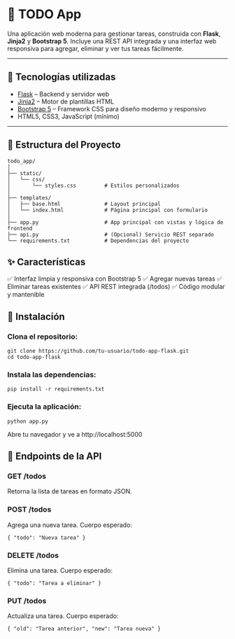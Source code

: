 # 📝 TODO App

Una aplicación web moderna para gestionar tareas, construida con **Flask**, **Jinja2** y **Bootstrap 5**. Incluye una REST API integrada y una interfaz web responsiva para agregar, eliminar y ver tus tareas fácilmente.

---

## 🚀 Tecnologías utilizadas

- [Flask](https://flask.palletsprojects.com/) – Backend y servidor web
- [Jinja2](https://jinja.palletsprojects.com/) – Motor de plantillas HTML
- [Bootstrap 5](https://getbootstrap.com/) – Framework CSS para diseño moderno y responsivo
- HTML5, CSS3, JavaScript (mínimo)

---

## 📁 Estructura del Proyecto

```plaintext
todo_app/
│
├── static/
│   └── css/
│       └── styles.css         # Estilos personalizados
│
├── templates/
│   ├── base.html              # Layout principal
│   └── index.html             # Página principal con formulario
│
├── app.py                     # App principal con vistas y lógica de frontend
├── api.py                     # (Opcional) Servicio REST separado
└── requirements.txt           # Dependencias del proyecto
```

## ✨ Características

✅ Interfaz limpia y responsiva con Bootstrap 5
✅ Agregar nuevas tareas
✅ Eliminar tareas existentes
✅ API REST integrada (/todos)
✅ Código modular y mantenible

## 🔧 Instalación

### Clona el repositorio:

```plaintext
git clone https://github.com/tu-usuario/todo-app-flask.git
cd todo-app-flask
```

### Instala las dependencias:

```plaintext
pip install -r requirements.txt
```

### Ejecuta la aplicación:

```plaintext
python app.py
```

Abre tu navegador y ve a http://localhost:5000

## 📡 Endpoints de la API

### GET /todos

Retorna la lista de tareas en formato JSON.

### POST /todos

Agrega una nueva tarea. Cuerpo esperado:

```plaintext
{ "todo": "Nueva tarea" }
```

### DELETE /todos

Elimina una tarea. Cuerpo esperado:

```plaintext
{ "todo": "Tarea a eliminar" }
```

### PUT /todos

Actualiza una tarea. Cuerpo esperado:

```plaintext
{ "old": "Tarea anterior", "new": "Tarea nueva" }
```

